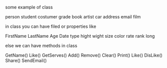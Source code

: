 some example of class 

person 
student 
costumer
grade 
book 
artist 
car 
address
email
film 

in class you can have filed or properties like 

FirstName 
LastName 
Age
Date 
type 
hight 
wight 
size 
color 
rate 
rank
long

else we can have methods in class 

GetName()
Like()
GetServes()
Add()
Remove()
Clear()
Print()
Like()
DisLike()
Share()
SendEmail()